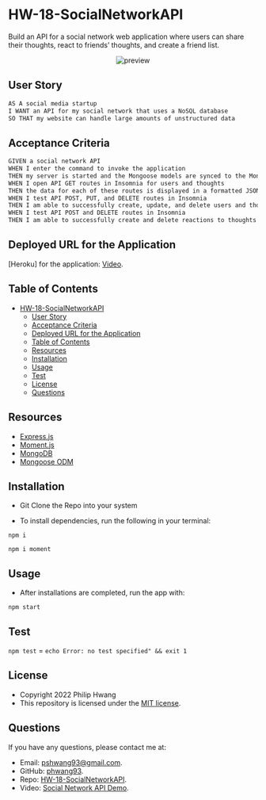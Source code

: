# HW-18-SocialNetworkAPI

Build an API for a social network web application where users can share their thoughts, react to friends’ thoughts, and create a friend list.

<p align = "center">
<img alt="preview" src="/imgs/Demo.gif">
</p>

## User Story

```md
AS A social media startup
I WANT an API for my social network that uses a NoSQL database
SO THAT my website can handle large amounts of unstructured data
```

## Acceptance Criteria

```md
GIVEN a social network API
WHEN I enter the command to invoke the application
THEN my server is started and the Mongoose models are synced to the MongoDB database
WHEN I open API GET routes in Insomnia for users and thoughts
THEN the data for each of these routes is displayed in a formatted JSON
WHEN I test API POST, PUT, and DELETE routes in Insomnia
THEN I am able to successfully create, update, and delete users and thoughts in my database
WHEN I test API POST and DELETE routes in Insomnia
THEN I am able to successfully create and delete reactions to thoughts and add and remove friends to a user’s friend list
```
## Deployed URL for the Application 

[Heroku] for the application: [Video](https://youtu.be/jMBa5A6An2c).
## Table of Contents

- [HW-18-SocialNetworkAPI](#hw-18-socialnetworkapi)
  - [User Story](#user-story)
  - [Acceptance Criteria](#acceptance-criteria)
  - [Deployed URL for the Application](#deployed-url-for-the-application)
  - [Table of Contents](#table-of-contents)
  - [Resources](#resources)
  - [Installation](#installation)
  - [Usage](#usage)
  - [Test](#test)
  - [License](#license)
  - [Questions](#questions)

## Resources

* [Express.js](https://expressjs.com)
* [Moment.js](https://momentjs.com)
* [MongoDB](https://www.mongodb.com)
* [Mongoose ODM](https://mongoosejs.com)

## Installation

* Git Clone the Repo into your system

* To install dependencies, run the following in your terminal:
  
`npm i`

`npm i moment`
## Usage

* After installations are completed, run the app with: 
  
`npm start`

## Test

`npm test` = ```echo Error: no test specified" && exit 1```
## License

* Copyright 2022 Philip Hwang
* This repository is licensed under the [MIT license](./LICENSE).

## Questions

If you have any questions, please contact me at: 
* Email: [pshwang93@gmail.com](mailto:pshwang93@gmail.com). 
* GitHub: [phwang93](https://github.com/phwang93).
* Repo: [HW-18-SocialNetworkAPI](https://github.com/phwang93/Homework-18-SocialNetworkAPI).
* Video: [Social Network API Demo](https://youtu.be/jMBa5A6An2c).